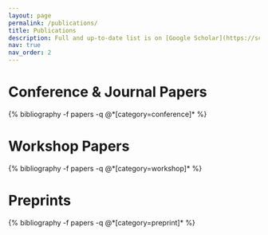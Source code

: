 ```yaml
---
layout: page
permalink: /publications/
title: Publications
description: Full and up-to-date list is on [Google Scholar](https://scholar.google.com/citations?user=8N04pBgAAAAJ). * denotes equal contribution.
nav: true
nav_order: 2
---
```


<!-- _pages/publications.md -->
<div class="publications">
<!-- * denotes equal contribution -->
<!-- <h1> preprints </h1> -->

<h1> Conference & Journal Papers </h1>
{% bibliography -f papers -q @*[category=conference]* %}

<h1> Workshop Papers </h1>
{% bibliography -f papers -q @*[category=workshop]* %}

<h1> Preprints </h1>
{% bibliography -f papers -q @*[category=preprint]* %}

</div>
